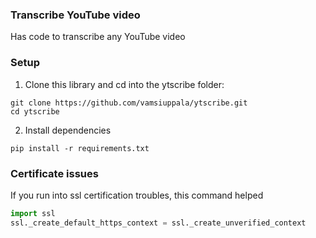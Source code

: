 ### Transcribe YouTube video
Has code to transcribe any YouTube video

### Setup
1. Clone this library and cd into the ytscribe folder:
```
git clone https://github.com/vamsiuppala/ytscribe.git
cd ytscribe
```

2. Install dependencies
```
pip install -r requirements.txt
```

### Certificate issues
If you run into ssl certification troubles, this command helped

``` python
import ssl
ssl._create_default_https_context = ssl._create_unverified_context
```
